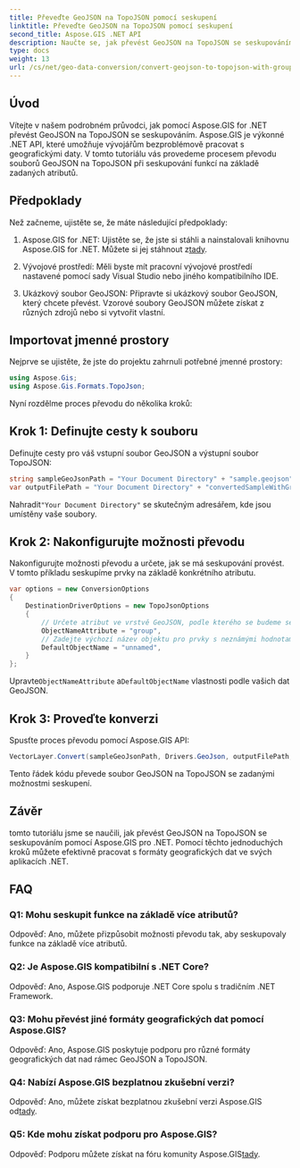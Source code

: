 ```yaml
---
title: Převeďte GeoJSON na TopoJSON pomocí seskupení
linktitle: Převeďte GeoJSON na TopoJSON pomocí seskupení
second_title: Aspose.GIS .NET API
description: Naučte se, jak převést GeoJSON na TopoJSON se seskupováním pomocí Aspose.GIS pro .NET v tomto komplexním tutoriálu.
type: docs
weight: 13
url: /cs/net/geo-data-conversion/convert-geojson-to-topojson-with-grouping/
---
```

## Úvod

Vítejte v našem podrobném průvodci, jak pomocí Aspose.GIS for .NET převést GeoJSON na TopoJSON se seskupováním. Aspose.GIS je výkonné .NET API, které umožňuje vývojářům bezproblémově pracovat s geografickými daty. V tomto tutoriálu vás provedeme procesem převodu souborů GeoJSON na TopoJSON při seskupování funkcí na základě zadaných atributů.

## Předpoklady

Než začneme, ujistěte se, že máte následující předpoklady:

1.  Aspose.GIS for .NET: Ujistěte se, že jste si stáhli a nainstalovali knihovnu Aspose.GIS for .NET. Můžete si jej stáhnout z[tady](https://releases.aspose.com/gis/net/).

2. Vývojové prostředí: Měli byste mít pracovní vývojové prostředí nastavené pomocí sady Visual Studio nebo jiného kompatibilního IDE.

3. Ukázkový soubor GeoJSON: Připravte si ukázkový soubor GeoJSON, který chcete převést. Vzorové soubory GeoJSON můžete získat z různých zdrojů nebo si vytvořit vlastní.

## Importovat jmenné prostory

Nejprve se ujistěte, že jste do projektu zahrnuli potřebné jmenné prostory:

```csharp
using Aspose.Gis;
using Aspose.Gis.Formats.TopoJson;
```


Nyní rozdělme proces převodu do několika kroků:

## Krok 1: Definujte cesty k souboru

Definujte cesty pro váš vstupní soubor GeoJSON a výstupní soubor TopoJSON:

```csharp
string sampleGeoJsonPath = "Your Document Directory" + "sample.geojson";
var outputFilePath = "Your Document Directory" + "convertedSampleWithGrouping_out.topojson";
```

 Nahradit`"Your Document Directory"` se skutečným adresářem, kde jsou umístěny vaše soubory.

## Krok 2: Nakonfigurujte možnosti převodu

Nakonfigurujte možnosti převodu a určete, jak se má seskupování provést. V tomto příkladu seskupíme prvky na základě konkrétního atributu.

```csharp
var options = new ConversionOptions
{
    DestinationDriverOptions = new TopoJsonOptions
    {
        // Určete atribut ve vrstvě GeoJSON, podle kterého se budeme seskupovat do objektů
        ObjectNameAttribute = "group",
        // Zadejte výchozí název objektu pro prvky s neznámými hodnotami atributů
        DefaultObjectName = "unnamed",
    }
};
```

 Upravte`ObjectNameAttribute` a`DefaultObjectName` vlastnosti podle vašich dat GeoJSON.

## Krok 3: Proveďte konverzi

Spusťte proces převodu pomocí Aspose.GIS API:

```csharp
VectorLayer.Convert(sampleGeoJsonPath, Drivers.GeoJson, outputFilePath, Drivers.TopoJson, options);
```

Tento řádek kódu převede soubor GeoJSON na TopoJSON se zadanými možnostmi seskupení.

## Závěr

tomto tutoriálu jsme se naučili, jak převést GeoJSON na TopoJSON se seskupováním pomocí Aspose.GIS pro .NET. Pomocí těchto jednoduchých kroků můžete efektivně pracovat s formáty geografických dat ve svých aplikacích .NET.

## FAQ

### Q1: Mohu seskupit funkce na základě více atributů?
Odpověď: Ano, můžete přizpůsobit možnosti převodu tak, aby seskupovaly funkce na základě více atributů.

### Q2: Je Aspose.GIS kompatibilní s .NET Core?
Odpověď: Ano, Aspose.GIS podporuje .NET Core spolu s tradičním .NET Framework.

### Q3: Mohu převést jiné formáty geografických dat pomocí Aspose.GIS?
Odpověď: Ano, Aspose.GIS poskytuje podporu pro různé formáty geografických dat nad rámec GeoJSON a TopoJSON.

### Q4: Nabízí Aspose.GIS bezplatnou zkušební verzi?
 Odpověď: Ano, můžete získat bezplatnou zkušební verzi Aspose.GIS od[tady](https://releases.aspose.com/).

### Q5: Kde mohu získat podporu pro Aspose.GIS?
 Odpověď: Podporu můžete získat na fóru komunity Aspose.GIS[tady](https://forum.aspose.com/c/gis/33).